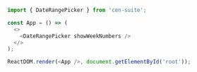 <!--start-code-->

```js
import { DateRangePicker } from 'cen-suite';

const App = () => (
  <>
    <DateRangePicker showWeekNumbers />
  </>
);

ReactDOM.render(<App />, document.getElementById('root'));
```

<!--end-code-->
